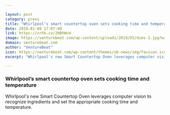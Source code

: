 ```yaml
---

layout: post
category: press
title: "Whirlpool’s smart countertop oven sets cooking time and temperature"
date: 2019-01-08 17:07:09
link: https://vrhk.co/2H0hWcH
image: https://venturebeat.com/wp-content/uploads/2019/01/dims-2.jpg?w=1200&strip=all
domain: venturebeat.com
author: "VentureBeat"
icon: https://venturebeat.com/wp-content/themes/vb-news/img/favicon.ico
excerpt: "Whirlpool's new Smart Countertop Oven leverages computer vision to recognize ingredients and set the appropriate cooking time and temperature."

---
```


### Whirlpool’s smart countertop oven sets cooking time and temperature

Whirlpool's new Smart Countertop Oven leverages computer vision to recognize ingredients and set the appropriate cooking time and temperature.